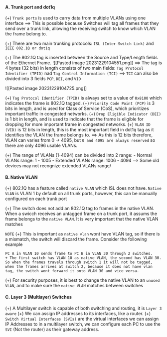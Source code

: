 #### A. Trunk port and dot1q
(+) `Trunk ports` is used to carry data from multiple VLANs using one interface
	==> This is possible because Switches will tag all frames that they send over a trunk link, allowing the receiving switch to know which VLAN the frame belong to.

(+) There are two main trunking protocols: `ISL (Inter-Switch Link)` and `IEEE 802.1Q or dot1q`

(+) The 802.1Q tag is inserted between the Source and Type/Length fields of the Ethernet Frame.
![[Pasted image 20231229104551.png]]
	==> The tag is 4 bytes (32 bits) in length consists of two main fields: `Tag Protocol Identifier (TPID)` nad `Tag Control Information (TCI)`
		==> `TCI` can also be divided into 3 fields `PCP`, `DEI`, and `VID`

![[Pasted image 20231229104725.png]]

(+) `Tag Protocol Identifier (TPID)` is always set to a value of `0x8100` which indicates the frame is 802.1Q tagged.
(+) `Priority Code Point (PCP)` is 3 bits in length, and is used for Class of Service (CoS), which prioritizes important traffic in congested networks.
(+) `Drop Eligible Indicator (DEI)` is 1 bit in length, and is used to indicate that the frame is eligible for dropping for more important frame in congested networks.
(+) `VLAN ID (VID)` is 12 bits in length, this is the most important field in dot1q tag as it identifies the VLAN the frame belongs to. 
	==> As this is 12 bits therefore, VLAN can varies from 0 -> 4095, but `0 and 4095 are always reserved` so there are only 4096 usable VLANs.

(+) The range of VLANs (1-4094) can be divided into 2 range:
	- Normal VLANs range: 1 - 1005
	- Extended VLANs range: 1006 - 4094
	==> Some old devices may not recognize extended VLANs range/

#### B. Native VLAN
(+) 802.1Q has a feature called `native VLAN` which ISL does not have. `Native VLAN` is VLAN 1 by default on all trunk ports, however, this can be manually configured on each trunk port

(+) The switch does not add an 802.1Q tag to frames in the native VLAN. When a swicch receives  an untagged frame on a trunk port, it assums the frame belongs to the `native VLAN`. It is very important that the native VLAN matches
 
`NOTE`
(+) This is important as `native vlan` wont have VLAN tag, so if there is a mismatch, the switch will discard the frame. Consider the following example

```
PC A in VLAN 10 sends frame to PC B in VLAN 30 through 2 switches.
+ The first switch has VLAN 10 as native VLAN, the second has VLAN 30. So when the frames travels through switch 1 it will not be tagged, when the frames arrives at switch 2, because it does not have vlan tag, the switch wont forward it onto VLAN 30 and vice versa.
```


(+) For security purposes, it is best to change the native VLAN to an `unused VLAN`, and to make sure the `native VLAN` matches between switches

#### C. Layer 3 (Multiayer) Switches 
(+) A Multilayer switch is capable of both switching and routing, it is `Layer 3 aware`
(+) We can assign IP addresses to its interfaces, like a router.
(+) `Switch Virtual Interfaces (SVIs)` are the virtual interfaces we can assign IP Addresses to in a multilayer switch, we can configure each PC to use the `SVI` (Not the router) as their gateway address.